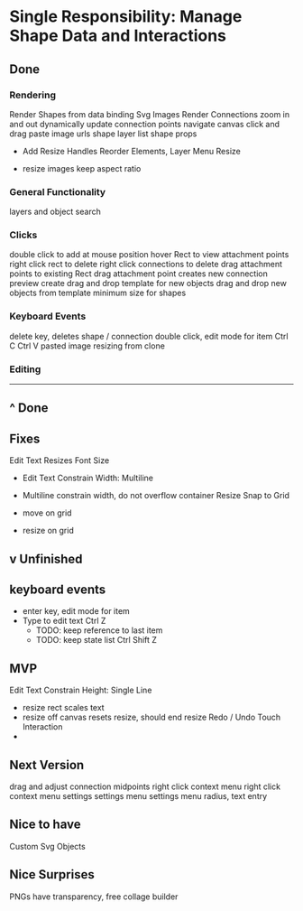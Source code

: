 # Single Responsibility: Manage Shape Data and Interactions

## Done

### Rendering
Render Shapes from data binding
Svg Images
Render Connections
zoom in and out
dynamically update connection points
navigate canvas click and drag
paste image urls
shape layer list
shape props
+ Add Resize Handles
Reorder Elements, Layer Menu
Resize
- resize images keep aspect ratio

### General Functionality
layers and object search

### Clicks
double click to add at mouse position
hover Rect to view attachment points
right click rect to delete
right click connections to delete
drag attachment points to existing Rect
drag attachment point creates new connection preview
create drag and drop template for new objects
drag and drop new objects from template
minimum size for shapes

### Keyboard Events
delete key, deletes shape / connection
double click, edit mode for item
Ctrl C
Ctrl V
  pasted image resizing from clone

### Editing
---

## ^ Done

## Fixes
Edit Text Resizes Font Size
+ Edit Text Constrain Width: Multiline
- Multiline constrain width, do not overflow container
Resize Snap to Grid
+ move on grid
- resize on grid

## v Unfinished

## keyboard events
+ enter key, edit mode for item
+ Type to edit text
Ctrl Z
  - TODO: keep reference to last item
  - TODO: keep state list
Ctrl Shift Z

## MVP
Edit Text Constrain Height: Single Line
  - resize rect scales text
  - resize off canvas resets resize, should end resize
Redo / Undo
Touch Interaction
  - 

## Next Version
drag and adjust connection midpoints
right click context menu
right click context menu settings
settings menu
settings menu radius, text entry

## Nice to have
Custom Svg Objects

## Nice Surprises
PNGs have transparency, free collage builder